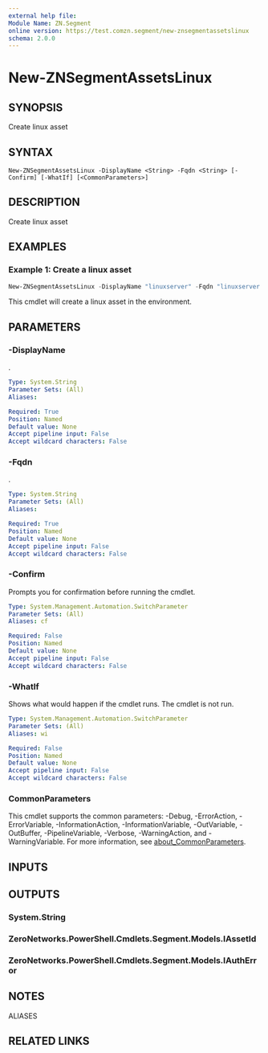 ```yaml
---
external help file:
Module Name: ZN.Segment
online version: https://test.comzn.segment/new-znsegmentassetslinux
schema: 2.0.0
---
```


# New-ZNSegmentAssetsLinux

## SYNOPSIS
Create linux asset

## SYNTAX

```
New-ZNSegmentAssetsLinux -DisplayName <String> -Fqdn <String> [-Confirm] [-WhatIf] [<CommonParameters>]
```

## DESCRIPTION
Create linux asset

## EXAMPLES

### Example 1: Create a linux asset
```powershell
New-ZNSegmentAssetsLinux -DisplayName "linuxserver" -Fqdn "linuxserver.zero.labs"
```

This cmdlet will create a linux asset in the environment.

## PARAMETERS

### -DisplayName
.

```yaml
Type: System.String
Parameter Sets: (All)
Aliases:

Required: True
Position: Named
Default value: None
Accept pipeline input: False
Accept wildcard characters: False
```

### -Fqdn
.

```yaml
Type: System.String
Parameter Sets: (All)
Aliases:

Required: True
Position: Named
Default value: None
Accept pipeline input: False
Accept wildcard characters: False
```

### -Confirm
Prompts you for confirmation before running the cmdlet.

```yaml
Type: System.Management.Automation.SwitchParameter
Parameter Sets: (All)
Aliases: cf

Required: False
Position: Named
Default value: None
Accept pipeline input: False
Accept wildcard characters: False
```

### -WhatIf
Shows what would happen if the cmdlet runs.
The cmdlet is not run.

```yaml
Type: System.Management.Automation.SwitchParameter
Parameter Sets: (All)
Aliases: wi

Required: False
Position: Named
Default value: None
Accept pipeline input: False
Accept wildcard characters: False
```

### CommonParameters
This cmdlet supports the common parameters: -Debug, -ErrorAction, -ErrorVariable, -InformationAction, -InformationVariable, -OutVariable, -OutBuffer, -PipelineVariable, -Verbose, -WarningAction, and -WarningVariable. For more information, see [about_CommonParameters](http://go.microsoft.com/fwlink/?LinkID=113216).

## INPUTS

## OUTPUTS

### System.String

### ZeroNetworks.PowerShell.Cmdlets.Segment.Models.IAssetId

### ZeroNetworks.PowerShell.Cmdlets.Segment.Models.IAuthError

## NOTES

ALIASES

## RELATED LINKS

